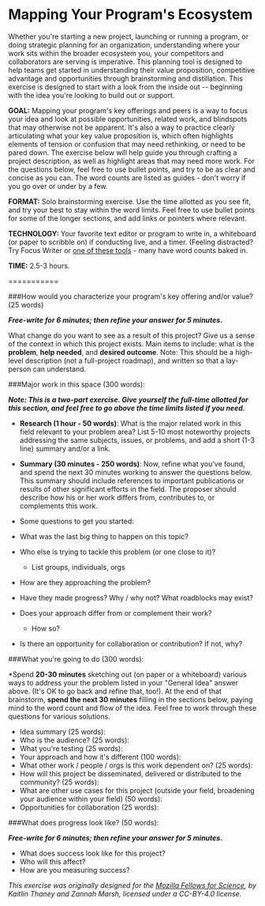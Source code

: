# Mapping Your Program's Ecosystem

Whether you're starting a new project, launching or running a program, or doing strategic planning for an organization, understanding where your work sits within the broader ecosystem you, your competitors and collaborators are serving is imperative. This planning tool is designed to help teams get started in understanding their value proposition, competitive advantage and opportunities through brainstorming and distillation. This exercise is designed to start with a look from the inside out -- beginning with the idea you're looking to build out or support. 

**GOAL:** Mapping your program's key offerings and peers is a way to focus your idea and look at possible opportunities, related work, and blindspots that may otherwise not be apparent. It's also a way to practice clearly articulating what your key value proposition is, which often highlights elements of tension or confusion that may need rethinking, or need to be pared down. 
The exercise below will help guide you through crafting a project description, as well as highlight areas that may need more work. For the questions below, feel free to use bullet points, and try to be as clear and concise as you can. The word counts are listed as guides - don't worry if you go over or under by a few. 

**FORMAT:** Solo brainstorming exercise. Use the time allotted as you see fit, and try your best to stay within the word limits. Feel free to use bullet points for some of the longer sections, and add links or pointers where relevant. 

**TECHNOLOGY:** Your favorite text editor or program to write in, a whiteboard (or paper to scribble on) if conducting live, and a timer. (Feeling distracted? Try Focus Writer or [one of these tools](http://lifehacker.com/5689579/five-best-distraction-free-writing-tools) - many have word counts baked in.

**TIME:** 2.5-3 hours.

===========

###How would you characterize your program's key offering and/or value? (25 words)

***Free-write for 6 minutes; then refine your answer for 5 minutes.***

What change do you want to see as a result of this project? Give us a sense of the context in which this project exists. Main items to include: what is the **problem**, **help needed**, and **desired outcome**. Note: This should be a high-level description (not a full-project roadmap), and written so that a lay-person can understand. 

###Major work in this space (300 words):

***Note: This is a two-part exercise. Give yourself the full-time allotted for this section, and feel free to go above the time limits listed if you need.***

- **Research (1 hour - 50 words)**: What is the major related work in this field relevant to your problem area? List 5-10 most noteworthy projects addressing the same subjects, issues, or problems, and add a short (1-3 line) summary and/or a link. 

- **Summary (30 minutes - 250 words)**: Now, refine what you've found, and spend the next 30 minutes working to answer the questions below. This summary should include references to important publications or results of other significant efforts in the field. The proposer should describe how his or her work differs from, contributes to, or complements this work.

- Some questions to get you started:
 - What was the last big thing to happen on this topic? 
 - Who else is trying to tackle this problem (or one close to it)? 
   - List groups, individuals, orgs
 - How are they approaching the problem?
 - Have they made progress? Why / why not? What roadblocks may exist?
 - Does your approach differ from or complement their work?
   - How so?
 - Is there an opportunity for collaboration or contribution? If not, why? 

###What you're going to do (300 words):  

*Spend __20-30 minutes__ sketching out (on paper or a whiteboard) various ways to address your the problem listed in your "General Idea" answer above. (It's OK to go back and refine that, too!). At the end of that brainstorm, __spend the next 30 minutes__ filling in the sections below, paying mind to the word count and flow of the idea. Feel free to work through these questions for various solutions. 

- Idea summary (25 words):
- Who is the audience? (25 words):
- What you're testing (25 words): 
- Your approach and how it's different (100 words):
- What other work / people / orgs is this work dependent on? (25 words):
- How will this project be disseminated, delivered or distributed to the community? (25 words):
- What are other use cases for this project (outside your field, broadening your audience within your field) (50 words):
- Opportunities for collaboration (25 words):

###What does progress look like? (50 words):

***Free-write for 6 minutes; then refine your answer for 5 minutes.***

- What does success look like for this project? 
- Who will this affect?
- How are you measuring success? 

*This exercise was originally designed for the [Mozilla Fellows for Science](https://github.com/mozillascience/fellows-class-2015/blob/master/explore/2-project_description_exercise.md), by Kaitlin Thaney and Zannah Marsh, licensed under a CC-BY-4.0 license.*
